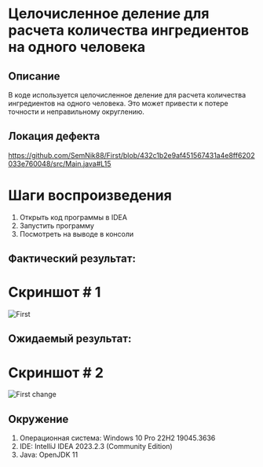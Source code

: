 # Целочисленное деление для расчета количества ингредиентов на одного человека
## Описание
В коде используется целочисленное деление для расчета количества ингредиентов на одного человека. Это может привести к потере точности и неправильному округлению. 
## Локация дефекта
https://github.com/SemNik88/First/blob/432c1b2e9af451567431a4e8ff6202033e760048/src/Main.java#L15
# Шаги воспроизведения
1. Открыть код программы в IDEA
2. Запустить программу
3. Посмотреть на выводе в консоли
## Фактический результат:
# Скриншот # 1
![First](https://github.com/SemNik88/First/assets/142649558/cca69ccd-11c0-4aad-8710-6fae603a1b8c)
## Ожидаемый результат:
# Скриншот # 2
![First change](https://github.com/SemNik88/First/assets/142649558/08bc5cce-b215-417a-869e-d0ceb609d95d)
## Окружение
1. Операционная система: Windows 10 Pro 22H2 19045.3636
2. IDE: IntelliJ IDEA 2023.2.3 (Community Edition)
3. Java: OpenJDK 11










